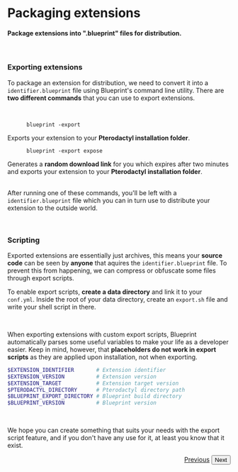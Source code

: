 # Packaging extensions
<h4 class="fw-light">Package extensions into ".blueprint" files for distribution.</h4><br/>

### **Exporting extensions**
To package an extension for distribution, we need to convert it into a `identifier.blueprint` file using Blueprint's command line utility. There are **two different commands** that you can use to export extensions.

<br/>
<div class="row">
  <div class="col">
    <code class="hljs">
      blueprint -export
    </code><br>
    Exports your extension to your <b>Pterodactyl installation folder</b>.
  </div>
  <div class="col">
    <code class="hljs">
      blueprint -export expose
    </code><br>
    Generates a <b>random download link</b> for you which expires after two minutes and exports your extension to your <b>Pterodactyl installation folder</b>.
  </div>
</div>
<br/>

After running one of these commands, you'll be left with a `identifier.blueprint` file which you can in turn use to distribute your extension to the outside world. 

<br>

### **Scripting**

Exported extensions are essentially just archives, this means your **source code** can be seen by **anyone** that aquires the `identifier.blueprint` file. To prevent this from happening, we can compress or obfuscate some files through export scripts.

To enable export scripts, **create a data directory** and link it to your `conf.yml`. Inside the root of your data directory, create an `export.sh` file and write your shell script in there.

<br>

When exporting extensions with custom export scripts, Blueprint automatically parses some useful variables to make your life as a developer easier. Keep in mind, however, that **placeholders do not work in export scripts** as they are applied upon installation, not when exporting.
```sh
$EXTENSION_IDENTIFIER       # Extension identifier
$EXTENSION_VERSION          # Extension version
$EXTENSION_TARGET           # Extension target version
$PTERODACTYL_DIRECTORY      # Pterodactyl directory path
$BLUEPRINT_EXPORT_DIRECTORY # Blueprint build directory
$BLUEPRINT_VERSION          # Blueprint version
```

<br>

We hope you can create something that suits your needs with the export script feature, and if you don't have any use for it, at least you know that it exist.


<div class="btn-group docs-navigator" role="group" aria-label="Navigation" style="float: right">
  <a href="?page=developing-extensions/React-components" class="btn btn-dark bg-light-subtle border-light-subtle">Previous</a>
  <button type="button" class="btn btn-dark bg-light-subtle border-light-subtle text-secondary disabled">Next</button>
</div>